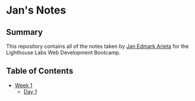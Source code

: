 # Jan's Notes

## Summary

This repository contains all of the notes taken by [Jan Edmark Arieta](https://github.com/struggleBug09) for the Lighthouse Labs Web Development Bootcamp. 

## Table of Contents
* [Week 1](/Week_1)
  * [Day 1](/Week_1/Day_1)
